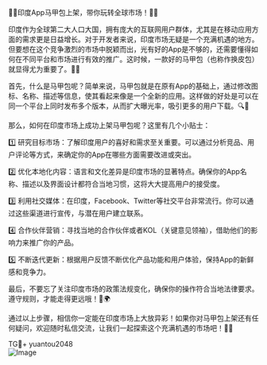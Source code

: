 🎉🚀印度App马甲包上架，带你玩转全球市场！🚀🎉

印度作为全球第二大人口大国，拥有庞大的互联网用户群体，尤其是在移动应用方面的需求更是日益增长。对于开发者来说，印度市场无疑是一个充满机遇的地方。但要想在这个竞争激烈的市场中脱颖而出，光有好的App是不够的，还需要懂得如何在不同平台和市场进行有效的推广。这时候，一款好的马甲包（也称作换皮包）就显得尤为重要了。🎯💼

首先，什么是马甲包呢？简单来说，马甲包就是在原有App的基础上，通过修改图标、名称、描述等信息，使其看起来像是一个全新的应用。这样做的好处是可以在同一个平台上同时发布多个版本，从而扩大曝光率，吸引更多的用户下载。🔍👀

那么，如何在印度市场上成功上架马甲包呢？这里有几个小贴士：

1️⃣ 研究目标市场：了解印度用户的喜好和需求至关重要。可以通过分析竞品、用户评论等方式，来确定你的App在哪些方面需要改进或突出。

2️⃣ 优化本地化内容：语言和文化差异是印度市场的显著特点。确保你的App名称、描述以及界面设计都符合当地习惯，这将大大提高用户的接受度。

3️⃣ 利用社交媒体：在印度，Facebook、Twitter等社交平台非常流行。你可以通过这些渠道进行宣传，与潜在用户建立联系。

4️⃣ 合作伙伴营销：寻找当地的合作伙伴或者KOL（关键意见领袖），借助他们的影响力来推广你的产品。

5️⃣ 不断迭代更新：根据用户反馈不断优化产品功能和用户体验，保持App的新鲜感和竞争力。

最后，不要忘了关注印度市场的政策法规变化，确保你的操作符合当地法律要求。遵守规则，才能走得更远哦！📜🌍

通过以上步骤，相信你一定能在印度市场上大放异彩！如果你对马甲包上架还有任何疑问，欢迎随时私信交流，让我们一起探索这个充满机遇的市场吧！🌟💼

TG💪+ yuantou2048  
![Image](https://github.com/user-attachments/assets/b096be7b-4918-425d-a280-69484dc5cd6f)